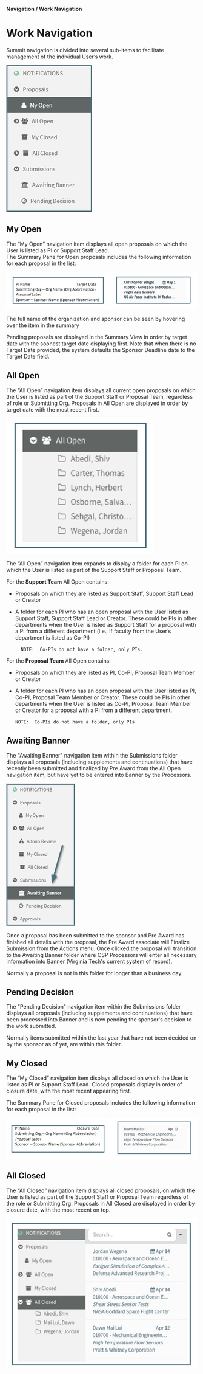 **Navigation / Work Navigation**

# Work Navigation
Summit navigation is divided into several sub-items to facilitate management of the individual User’s work.

![Navigation Folders](../images/navigation/NavProp_Navigation.jpg)

## My Open
The “My Open” navigation item displays all open proposals on which the User is listed as PI or Support Staff Lead.  
The Summary Pane for Open proposals includes the following information for each proposal in the list:

![Open Summary Text](../images/navigation/NavProp_OpenSummaryText.jpg)

The full name of the organization and sponsor can be seen by hovering over the item in the summary

Pending proposals are displayed in the Summary View in order by target date with the soonest target date displaying first.   Note that when there is no Target Date provided, the system defaults the Sponsor Deadline date to the Target Date field.

## All Open
The “All Open” navigation item displays all current open proposals on which the User is listed as part of the Support Staff or Proposal Team, regardless of role or Submitting Org.   Proposals in All Open are displayed in order by target date with the most recent first.

![All Open Subfolders](../images/navigation/NavProp_AllOpenSubFolders.jpg)

The “All Open” navigation item expands to display a folder for each PI on which the User is listed as part of the Support Staff or Proposal Team.

For the **Support Team** All Open contains:

- Proposals on which they are listed as Support Staff, Support Staff Lead or Creator

- A folder for each PI who has an open proposal with the User listed as Support Staff, Support Staff Lead or Creator.  These could be PIs in other departments when the User is listed as Support Staff for a proposal with a PI from a different department (i.e., if faculty from the User’s department is listed as Co-PI)

        NOTE:  Co-PIs do not have a folder, only PIs.  

For the **Proposal Team** All Open contains:

-	Proposals on which they are listed as PI, Co-PI, Proposal Team Member or Creator

-	A folder for each PI who has an open proposal with the User listed as PI, Co-PI, Proposal Team Member or Creator.  These could be PIs in other departments when the User is listed as Co-PI, Proposal Team Member or Creator for a proposal with a PI from a different department.  

        NOTE:  Co-PIs do not have a folder, only PIs.

## Awaiting Banner
The "Awaiting Banner" navigation item within the Submissions folder displays all proposals (including supplements and continuations) that have recently been submitted and finalized by Pre Award from the All Open navigation item, but have yet to be entered into Banner by the Processors.

![Submissions](../images/navigation/NavProp_Submissions.jpg)

Once a proposal has been submitted to the sponsor and Pre Award has finished all details with the proposal, the Pre Award associate will Finalize Submission from the Actions menu.  Once clicked the proposal will transition to the Awaiting Banner folder where OSP Processors will enter all necessary information into Banner (Virginia Tech's current system of record).  

Normally a proposal is not in this folder for longer than a business day.  

## Pending Decision
The "Pending Decision" navigation item within the Submissions folder displays all proposals (including supplements and continuations) that have been processed into Banner and is now pending the sponsor's decision to the work submitted.

Normally items submitted within the last year that have not been decided on by the sponsor as of yet, are within this folder.

## My Closed
The “My Closed” navigation item displays all closed on which the User is listed as PI or Support Staff Lead.  Closed proposals display in order of closure date, with the most recent appearing first.

The Summary Pane for Closed proposals includes the following information for each proposal in the list:

![Closed Summary Text](../images/navigation/NavProp_ClosedSummaryText.jpg)

## All Closed
The “All Closed” navigation item displays all closed proposals, on which the User is listed as part of the Support Staff or Proposal Team regardless of the role or Submitting Org.   Proposals in All Closed are displayed in order by closure date, with the most recent on top.

![All Closed](../images/navigation/NavProp_AllClosed.jpg)

<br>
